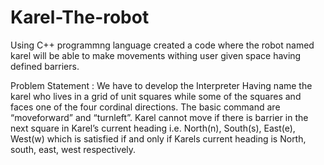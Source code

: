 # Karel-The-robot
Using C++ programmng language created a code where the robot named karel will be able to make movements withing user given space having defined barriers.

Problem Statement :
We have to develop the Interpreter Having name the karel who lives in a grid of unit squares while some of the squares and faces one of the four cordinal directions. The basic command are “moveforward” and “turnleft”. Karel cannot move if there is barrier in the next square in Karel’s current heading i.e. North(n), South(s), East(e), West(w) which is satisfied if and only if Karels current heading is North, south, east, west respectively.

